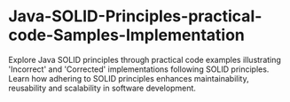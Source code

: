 # Java-SOLID-Principles-practical-code-Samples-Implementation
Explore Java SOLID principles through practical code examples illustrating 'Incorrect' and 'Corrected' implementations following SOLID principles. Learn how adhering to SOLID principles enhances maintainability, reusability and scalability in software development.
